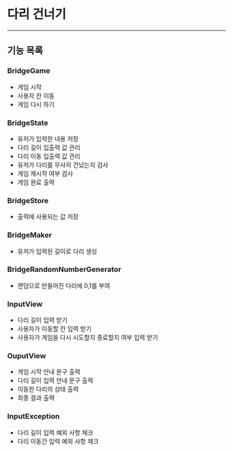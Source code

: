 # 다리 건너기

---
## 기능 목록

### BridgeGame

- 게임 시작
- 사용자 칸 이동
- 게임 다시 하기

### BridgeState

- 유저가 입력한 내용 저장
- 다리 길이 입출력 값 관리
- 다리 이동 입출력 값 관리
- 유저가 다리를 무사히 건넜는지 검사
- 게임 재시작 여부 검사
- 게임 완료 출력

### BridgeStore

- 출력에 사용되는 값 저장

### BridgeMaker

- 유저가 입력된 길이로 다리 생성

### BridgeRandomNumberGenerator

- 랜덤으로 만들어진 다리에 0,1를 부여

### InputView

- 다리 길이 입력 받기
- 사용자가 이동할 칸 입력 받기
- 사용자가 게임을 다시 시도할지 종료할지 여부 입력 받기

### OuputView

- 게임 시작 안내 문구 출력
- 다리 길이 입력 안내 문구 출력
- 이동한 다리의 상태 출력
- 최종 결과 출력

### InputException

- 다리 길이 입력 예외 사항 체크
- 다리 이동간 입력 예외 사항 체크
